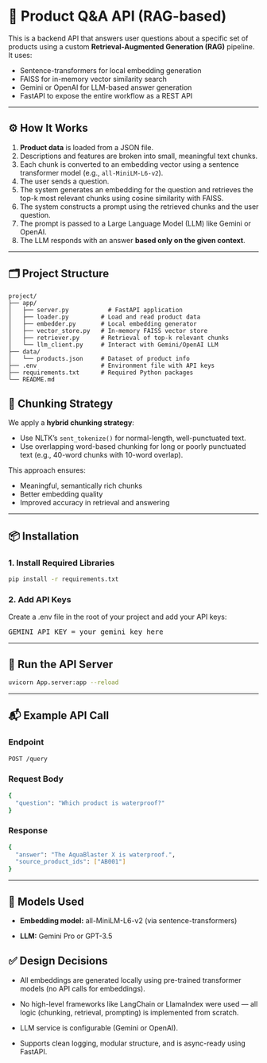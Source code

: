 # 🧠 Product Q&A API (RAG-based)

This is a backend API that answers user questions about a specific set of products using a custom **Retrieval-Augmented Generation (RAG)** pipeline. It uses:

- Sentence-transformers for local embedding generation
- FAISS for in-memory vector similarity search
- Gemini or OpenAI for LLM-based answer generation
- FastAPI to expose the entire workflow as a REST API

---

## ⚙️ How It Works

1. **Product data** is loaded from a JSON file.
2. Descriptions and features are broken into small, meaningful text chunks.
3. Each chunk is converted to an embedding vector using a sentence transformer model (e.g., `all-MiniLM-L6-v2`).
4. The user sends a question.
5. The system generates an embedding for the question and retrieves the top-k most relevant chunks using cosine similarity with FAISS.
6. The system constructs a prompt using the retrieved chunks and the user question.
7. The prompt is passed to a Large Language Model (LLM) like Gemini or OpenAI.
8. The LLM responds with an answer **based only on the given context**.

---

## 🗂️ Project Structure

```text
project/
├── app/
│   ├── server.py           # FastAPI application
│   ├── loader.py         # Load and read product data
│   ├── embedder.py       # Local embedding generator
│   ├── vector_store.py   # In-memory FAISS vector store
│   ├── retriever.py      # Retrieval of top-k relevant chunks
│   └── llm_client.py     # Interact with Gemini/OpenAI LLM
├── data/
│   └── products.json     # Dataset of product info
├── .env                  # Environment file with API keys
├── requirements.txt      # Required Python packages
└── README.md
```





## 🧠 Chunking Strategy

We apply a **hybrid chunking strategy**:

- Use NLTK’s `sent_tokenize()` for normal-length, well-punctuated text.
- Use overlapping word-based chunking for long or poorly punctuated text (e.g., 40-word chunks with 10-word overlap).

This approach ensures:
- Meaningful, semantically rich chunks
- Better embedding quality
- Improved accuracy in retrieval and answering

---

## 📦 Installation

### 1. Install Required Libraries

```bash
pip install -r requirements.txt

```
### 2. Add API Keys
Create a .env file in the root of your project and add your API keys:
<pre>
GEMINI_API_KEY = your_gemini_key_here
</pre>



---
## 🚀 Run the API Server
```bash
uvicorn App.server:app --reload
```
---
## 📬 Example API Call

### Endpoint
```bash
POST /query
```
### Request Body
```bash
{
  "question": "Which product is waterproof?"
}
```
### Response
```bash
{
  "answer": "The AquaBlaster X is waterproof.",
  "source_product_ids": ["AB001"]
}
```
---
## 🧠 Models Used
- **Embedding model:** all-MiniLM-L6-v2 (via sentence-transformers)

- **LLM:** Gemini Pro or GPT-3.5 

## ✅ Design Decisions
- All embeddings are generated locally using pre-trained transformer models (no API calls for embeddings).

- No high-level frameworks like LangChain or LlamaIndex were used — all logic (chunking, retrieval, prompting) is implemented from scratch.

- LLM service is configurable (Gemini or OpenAI).

- Supports clean logging, modular structure, and is async-ready using FastAPI.